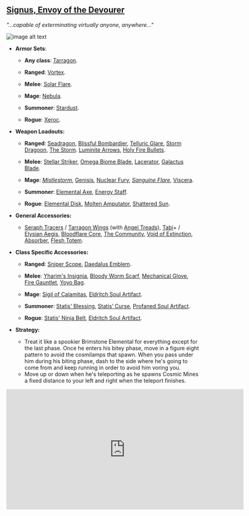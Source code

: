 ## [Signus, Envoy of the Devourer](https://calamitymod.gamepedia.com/Signus,_Envoy_of_the_Devourer)

*"...capable of exterminating virtually anyone, anywhere…"*

![image alt text](../public/BMbpD6rCZ1qoniF20u7H2A_img_67.png)

* **Armor Sets**:

    * **Any class**: [Tarragon](https://calamitymod.gamepedia.com/Tarragon_armor).

    * **Ranged**: [Vortex](https://terraria.gamepedia.com/Vortex_armor).

    * **Melee**: [Solar Flare](https://terraria.gamepedia.com/Solar_Flare_armor).

    * **Mage**: [Nebula](https://terraria.gamepedia.com/Nebula_armor).

    * **Summoner**: [Stardust](https://terraria.gamepedia.com/Stardust_armor).

    * **Rogue**: [Xeroc](https://calamitymod.gamepedia.com/Xeroc_armor).

* **Weapon Loadouts:**

    * **Ranged**: [Seadragon](https://calamitymod.gamepedia.com/Seadragon), [Blissful Bombardier](https://calamitymod.gamepedia.com/Blissful_Bombardier), [Telluric Glare](https://calamitymod.gamepedia.com/Telluric_Glare), [Storm Dragoon](https://calamitymod.gamepedia.com/Storm_Dragoon), [The Storm](https://calamitymod.gamepedia.com/The_Storm). [Luminite Arrows](https://terraria.gamepedia.com/Luminite_Arrow), [Holy Fire Bullets](https://calamitymod.gamepedia.com/Holy_Fire_Bullet).

    * **Melee**: [Stellar Striker](https://calamitymod.gamepedia.com/Stellar_Striker), [Omega Biome Blade](https://calamitymod.gamepedia.com/Omega_Biome_Blade), [Lacerator](https://calamitymod.gamepedia.com/Lacerator), [Galactus Blade](https://calamitymod.gamepedia.com/Galactus_Blade).

    * **Mage**: [*Mistlestorm*](https://calamitymod.gamepedia.com/Mistlestorm), [Genisis](https://calamitymod.gamepedia.com/Genisis), [Nuclear Fury](https://calamitymod.gamepedia.com/Nuclear_Fury), [*Sanguine Flare*](https://calamitymod.gamepedia.com/Sanguine_Flare), [Viscera](https://calamitymod.gamepedia.com/Viscera).

    * **Summoner**: [Elemental Axe](https://calamitymod.gamepedia.com/Elemental_Axe), [Energy Staff](https://calamitymod.gamepedia.com/Energy_Staff).

    * **Rogue**: [Elemental Disk](https://calamitymod.gamepedia.com/Elemental_Disk), [Molten Amputator](https://calamitymod.gamepedia.com/Molten_Amputator), [Shattered Sun](https://calamitymod.gamepedia.com/Shattered_Sun).

* **General Accessories:**

    * [Seraph Tracers](https://calamitymod.gamepedia.com/Seraph_Tracers) / [Tarragon Wings](https://calamitymod.gamepedia.com/Wings) (with [Angel Treads](https://calamitymod.gamepedia.com/Angel_Treads)), [Tabi](https://terraria.gamepedia.com/Tabi)+ / [Elysian Aegis](https://calamitymod.gamepedia.com/Elysian_Aegis), [Bloodflare Core](https://calamitymod.gamepedia.com/Bloodflare_Core), [The Community](https://calamitymod.gamepedia.com/The_Community), [Void of Extinction](https://calamitymod.gamepedia.com/Void_of_Extinction), [Absorber](https://calamitymod.gamepedia.com/The_Absorber), [Flesh Totem](https://calamitymod.gamepedia.com/Flesh_Totem).

* **Class Specific Accessories:**

    * **Ranged**: [Sniper Scope](https://terraria.gamepedia.com/Sniper_Scope), [Daedalus Emblem](https://calamitymod.gamepedia.com/Daedalus_Emblem).
      
    * **Melee**: [Yharim's Insignia](https://calamitymod.gamepedia.com/Yharim%27s_Insignia), [Bloody Worm Scarf](https://calamitymod.gamepedia.com/Bloody_Worm_Scarf), [Mechanical Glove](https://terraria.gamepedia.com/Mechanical_Glove), [Fire Gauntlet](https://terraria.gamepedia.com/Fire_Gauntlet), [Yoyo Bag](https://terraria.gamepedia.com/Yoyo_Bag).
      
    * **Mage**: [Sigil of Calamitas](https://calamitymod.gamepedia.com/Sigil_of_Calamitas), [Eldritch Soul Artifact](https://calamitymod.gamepedia.com/Eldritch_Soul_Artifact).
      
    * **Summoner**: [Statis' Blessing](https://calamitymod.gamepedia.com/Statis%27_Blessing), [Statis’ Curse](https://calamitymod.gamepedia.com/Statis%27_Curse), [Profaned Soul Artifact](https://calamitymod.gamepedia.com/Profaned_Soul_Artifact).
      
    * **Rogue**: [Statis' Ninja Belt](https://calamitymod.gamepedia.com/Statis%27_Ninja_Belt), [Eldritch Soul Artifact](https://calamitymod.gamepedia.com/Eldritch_Soul_Artifact).

* **Strategy:**

    * Treat it like a spookier Brimstone Elemental for everything except for the last phase. Once he enters his bitey phase, move in a figure eight pattern to avoid the cosmilamps that spawn. When you pass under him during his biting phase, dash to the side where he's going to come from and keep running in order to avoid him voring you.
    * Move up or down when he's teleporting as he spawns Cosmic Mines a fixed distance to your left and right when the teleport finishes.

<div align="center"><iframe width="620" height="315" src="https://www.youtube.com/embed/VrjOv6PgxNc" frameborder="0" allowfullscreen></iframe></div>
